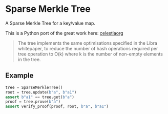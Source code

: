 # Sparse Merkle Tree

A Sparse Merkle Tree for a key/value map.

This is a Python port of the great work here: [celestiaorg](https://github.com/celestiaorg/smt)

> The tree implements the same optimisations specified in the Libra whitepaper, to reduce the number of hash operations required per tree operation to O(k) where k is the number of non-empty elements in the tree.


## Example

```python
tree = SparseMerkleTree()
root = tree.update(b"a", b"a1")
assert b"a1" == tree.get(b"a")
proof = tree.prove(b"a")
assert verify_proof(proof, root, b"a", b"a1")
```